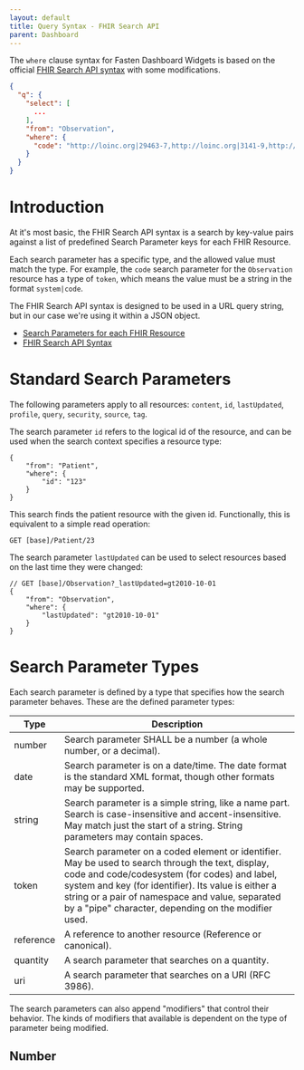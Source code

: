 ```yaml
---
layout: default
title: Query Syntax - FHIR Search API
parent: Dashboard
---
```


The `where` clause syntax for Fasten Dashboard Widgets is based on the official [FHIR Search API syntax](http://hl7.org/fhir/R4/search.html)
with some modifications.


```json
{
  "q": {
    "select": [
      ...
    ],
    "from": "Observation",
    "where": {
      "code": "http://loinc.org|29463-7,http://loinc.org|3141-9,http://snomed.info/sct|27113001"
    }
  }
}
```


# Introduction
At it's most basic, the FHIR Search API syntax is a search by key-value pairs against a list of predefined Search Parameter 
keys for each FHIR Resource.

Each search parameter has a specific type, and the allowed value must match the type. For example, the `code` search parameter for
the `Observation` resource has a type of `token`, which means the value must be a string in the format `system|code`.

The FHIR Search API syntax is designed to be used in a URL query string, but in our case we're using it within a JSON object.


- [Search Parameters for each FHIR Resource](http://hl7.org/fhir/R4/searchparameter-registry.html)
- [FHIR Search API Syntax](http://hl7.org/fhir/R4/search.html)

# Standard Search Parameters

The following parameters apply to all resources: `content`, `id`, `lastUpdated`, `profile`, `query`, `security`, `source`, `tag`. 

The search parameter `id` refers to the logical id of the resource, and can be used when the search context specifies a resource type:

```
{
    "from": "Patient",
    "where": {
        "id": "123"
    }
}
```

This search finds the patient resource with the given id. Functionally, this is equivalent to a simple read operation:

`GET [base]/Patient/23`


The search parameter `lastUpdated` can be used to select resources based on the last time they were changed:

```jsonc
// GET [base]/Observation?_lastUpdated=gt2010-10-01
{
    "from": "Observation",
    "where": {
        "lastUpdated": "gt2010-10-01"
    }
}
```

# Search Parameter Types

Each search parameter is defined by a type that specifies how the search parameter behaves. These are the defined parameter types:

| Type | Description                                                                                                                                                                                                                                                                                                          |
| --- |----------------------------------------------------------------------------------------------------------------------------------------------------------------------------------------------------------------------------------------------------------------------------------------------------------------------|
| number | Search parameter SHALL be a number (a whole number, or a decimal).                                                                                                                                                                                                                                                   |                                                                                                                                                                                                   
| date | Search parameter is on a date/time. The date format is the standard XML format, though other formats may be supported.                                                                                                                                                                                               |                                                                                                                              
| string | Search parameter is a simple string, like a name part. Search is case-insensitive and accent-insensitive. May match just the start of a string. String parameters may contain spaces.                                                                                                                                |                                                                            
| token | Search parameter on a coded element or identifier. May be used to search through the text, display, code and code/codesystem (for codes) and label, system and key (for identifier). Its value is either a string or a pair of namespace and value, separated by a "pipe" character, depending on the modifier used. |
| reference | A reference to another resource (Reference or canonical).                                                                                                                                                                                                                                                            |                                                                                                                                                                                                                                                           
| quantity | A search parameter that searches on a quantity.                                                                                                                                                                                                                                                                      |                                                                                                                                                                                                                                                         
| uri | A search parameter that searches on a URI (RFC 3986).                                                                                                                                                                                                                                                                |                                                                                                                                                                                                                                                   

The search parameters can also append "modifiers" that control their behavior. The kinds of modifiers that available is dependent on the type of parameter being modified. 

## Number
